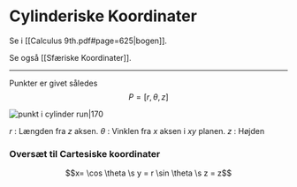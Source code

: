 # Cylinderiske Koordinater
Se i [[Calculus 9th.pdf#page=625|bogen]].

Se også [[Sfæriske Koordinater]].

---

Punkter er givet således
$$P = [r, \theta,z]$$


![punkt i cylinder run|170](https://external-content.duckduckgo.com/iu/?u=https%3A%2F%2Fmathinsight.org%2Fmedia%2Fimage%2Fimage%2Fcylindrical_coordinates.png&f=1&nofb=1)

$r$ : Længden fra $z$ aksen.
$\theta$ : Vinklen fra $x$ aksen i $xy$ planen.
$z$ : Højden

### Oversæt til Cartesiske koordinater
$$x= \cos \theta \s y = r \sin \theta \s z = z$$